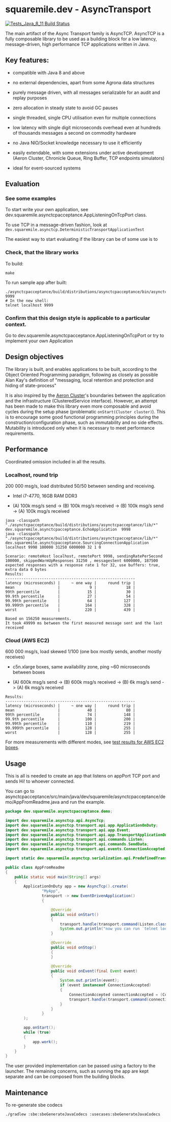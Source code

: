 # squaremile.dev - AsyncTransport

[![Tests_Java_8_11 Build Status](https://github.com/squaremiledev/asynctransport/workflows/Tests_Java_8_11/badge.svg)](https://github.com/squaremiledev/asynctransport/actions?query=workflow%3ATests_Java_8_11)

The main artifact of the Async Transport family is AsyncTCP.
AsyncTCP is a fully composable library to be used as a building block for
a low latency, message-driven, high performance TCP applications written in Java.

## Key features:

- compatible with Java 8 and above

- no external dependencies, apart from some Agrona data structures

- purely message driven, with all messages serializable for an audit and replay purposes

- zero allocation in steady state to avoid GC pauses 

- single threaded, single CPU utilisation even for multiple connections

- low latency with single digit microseconds overhead even at hundreds of thousands messages a second on commodity hardware

- no Java NIO/Socket knowledge necessary to use it efficiently

- easily extendable, with some extensions under active development (Aeron Cluster, Chronicle Queue, Ring Buffer, TCP endpoints simulators)

- ideal for event-sourced systems 

## Evaluation

### See some examples

To start write your own application, see dev.squaremile.asynctcpacceptance.AppListeningOnTcpPort class.

To use TCP in a message-driven fashion, look at `dev.squaremile.asynctcp.DeterministicTransportApplicationTest`

The easiest way to start evaluating if the library can be of some use is to

### Check, that the library works

To build:

`make`

To run sample app after built:

```
./asynctcpacceptance/build/distributions/asynctcpacceptance/bin/asynctcpacceptance 9999
# In the new shell:
telnet localhost 9999
```

### Confirm that this design style is applicable to a particular context.

Go to dev.squaremile.asynctcpacceptance.AppListeningOnTcpPort or try to implement your own Application

## Design objectives

The library is built, and enables applications to be built, according to the Object Oriented Programming paradigm,
following as closely as possible Alan Kay's definition of "messaging, local retention and protection and hiding of state-process"

It is also inspired by the [Aeron Cluster](https://github.com/real-logic/aeron/tree/master/aeron-cluster)'s boundaries
between the application and the infrastructure (ClusteredService interface).
However, an attempt has been made to make this library even more composable
and avoid cycles during the setup phase (problematic `onStart(Cluster cluster)`).
This is to encourage some good functional programming principles during the construction/configuration phase,
such as immutability and no side effects. Mutability is introduced only when it is
necessary to meet performance requirements.  

## Performance

Coordinated omission included in all the results.

### Localhost, round trip

200 000 msg/s, load distributed 50/50 between sending and receiving.

- Intel i7-4770, 16GB RAM DDR3

- (A) 100k msg/s send -> (B) 100k msg/s received -> (B) 100k msg/s send -> (A) 100k msg/s received

```
java -classpath "./asynctcpacceptance/build/distributions/asynctcpacceptance/lib/*" dev.squaremile.asynctcpacceptance.EchoApplication  9998 
java -classpath "./asynctcpacceptance/build/distributions/asynctcpacceptance/lib/*" dev.squaremile.asynctcpacceptance.SourcingConnectionApplication localhost 9998 100000 31250 6000000 32 1 0 

Scenario: remoteHost localhost, remotePort 9998, sendingRatePerSecond 100000, skippedWarmUpResponses 31250 , messagesSent 6000000, 187500 expected responses with a response rate 1 for 32, use buffers: true, extra data 0 bytes
Results:
---------------------------------------------------------
latency (microseconds) |     ~ one way |     round trip |
mean                   |             9 |             18 |
99th percentile        |            15 |             30 |
99.9th percentile      |            27 |             54 |
99.99th percentile     |            64 |            127 |
99.999th percentile    |           164 |            328 |
worst                  |           220 |            439 |

Based on 156250 measurements.
It took 49999 ms between the first measured message sent and the last received

```

### Cloud (AWS EC2)

600 000 msg/s, load skewed 1/100 (one box mostly sends, another mostly receives)

- c5n.xlarge boxes, same availability zone, ping ~60 microseconds between boxes

- (A) 600k msg/s send -> (B) 600k msg/s received -> (B) 6k msg/s send -> (A) 6k msg/s received

```
Results:
---------------------------------------------------------
latency (microseconds) |     ~ one way |     round trip |
mean                   |            40 |             80 |
99th percentile        |            74 |            148 |
99.9th percentile      |           100 |            200 |
99.99th percentile     |           110 |            219 |
99.999th percentile    |           128 |            255 |
worst                  |           128 |            255 |
```

For more measurements with different modes, see [test results for AWS EC2 boxes](docs/aws.md).

## Usage

This is all is needed to create an app that listens on appPort TCP port and sends Hi! to whoever connected.

You can go to asynctcpacceptance/src/main/java/dev/squaremile/asynctcpacceptance/demo/AppFromReadme.java and run the example.

```java
package dev.squaremile.asynctcpacceptance.demo;

import dev.squaremile.asynctcp.api.AsyncTcp;
import dev.squaremile.asynctcp.transport.api.app.ApplicationOnDuty;
import dev.squaremile.asynctcp.transport.api.app.Event;
import dev.squaremile.asynctcp.transport.api.app.TransportApplicationOnDuty;
import dev.squaremile.asynctcp.transport.api.commands.Listen;
import dev.squaremile.asynctcp.transport.api.commands.SendData;
import dev.squaremile.asynctcp.transport.api.events.ConnectionAccepted;

import static dev.squaremile.asynctcp.serialization.api.PredefinedTransportDelineation.rawStreaming;

public class AppFromReadme
{
    public static void main(String[] args)
    {
        ApplicationOnDuty app = new AsyncTcp().create(
                "MyApp",
                transport -> new EventDrivenApplication()
                {

                    @Override
                    public void onStart()
                    {
                        transport.handle(transport.command(Listen.class).set(1, 8889, rawStreaming()));
                        System.out.println("now you can run `telnet localhost 8889` in the terminal");
                    }

                    @Override
                    public void onStop()
                    {
                    }

                    @Override
                    public void onEvent(final Event event)
                    {
                        System.out.println(event);
                        if (event instanceof ConnectionAccepted)
                        {
                            ConnectionAccepted connectionAccepted = (ConnectionAccepted)event;
                            transport.handle(transport.command(connectionAccepted, SendData.class).set("Hi!".getBytes()));
                        }
                    }
                }
        );

        app.onStart();
        while (true)
        {
            app.work();
        }
    }
}
```

The user provided implementation can be passed using a factory to the launcher.
The remaining concerns, such as running the app are kept separate and can be composed from the building blocks.


## Maintenance

To re-generate sbe codecs

```
./gradlew :sbe:sbeGenerateJavaCodecs :usecases:sbeGenerateJavaCodecs
```
